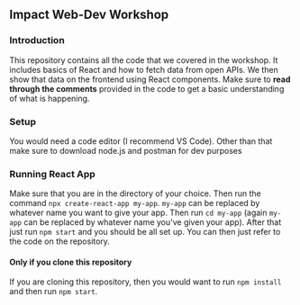 ## Impact Web-Dev Workshop

### Introduction
This repository contains all the code that we covered in the workshop. It includes basics of React and how to fetch data from open APIs. We then show that data on the frontend using React components. Make sure to **read through the comments** provided in the code to get a basic understanding of what is happening.

### Setup
You would need a code editor (I recommend VS Code). Other than that make sure to download node.js and postman for dev purposes

### Running React App
Make sure that you are in the directory of your choice. Then run the command ```npx create-react-app my-app```. ```my-app``` can be replaced by whatever name you want to give your app. Then run ```cd my-app``` (again ```my-app``` can be replaced by whatever name you've given your app). After that just run ```npm start``` and you should be all set up. You can then just refer to the code on the repository.

#### Only if you clone this repository
If you are cloning this repository, then you would want to run ```npm install``` and then run ```npm start```.
